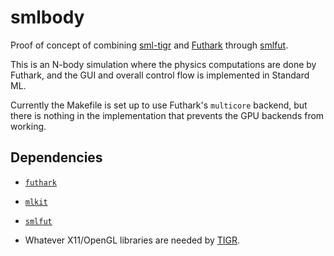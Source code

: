 # smlbody

Proof of concept of combining
[sml-tigr](https://github.com/diku-dk/sml-tigr) and
[Futhark](https://futhark-lang.org) through
[smlfut](https://github.com/diku-dk/smlfut).

This is an N-body simulation where the physics computations are done
by Futhark, and the GUI and overall control flow is implemented in
Standard ML.

Currently the Makefile is set up to use Futhark's `multicore` backend,
but there is nothing in the implementation that prevents the GPU
backends from working.

## Dependencies

* [`futhark`](https://futhark-lang.org)

* [`mlkit`](https://elsman.com/mlkit/)

* [`smlfut`](https://github.com/diku-dk/smlfut)

* Whatever X11/OpenGL libraries are needed by [TIGR](https://github.com/erkkah/tigr).
